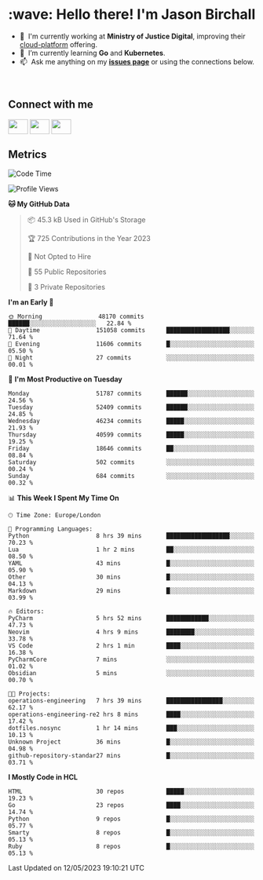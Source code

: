 <h1 align="left" id="jason-title">:wave: Hello there! I'm Jason Birchall</h1>

- :office: &nbsp;I'm currently working at **Ministry of Justice Digital**, improving their [cloud-platform](https://github.com/ministryofjustice/cloud-platform) offering.
- :seedling: &nbsp;I’m currently learning **Go** and **Kubernetes**.
- :mailbox: &nbsp;Ask me anything on my **[issues page]** or using the connections below.


<br>

<h2>Connect with me</h2>
<p>
<a href="https://twitter.com/jsonBirchall" target="blank"><img align="center" src="https://cdn.jsdelivr.net/npm/simple-icons@3.0.1/icons/twitter.svg" alt="" height="30" width="40" /></a>
<a href="https://keybase.io/json0" target="blank"><img align="center" src="https://cdn.jsdelivr.net/npm/simple-icons@3.0.1/icons/keybase.svg" alt="" height="30" width="40" /></a>
<a href="https://www.reddit.com/user/kakorate" target="blank"><img align="center" src="https://cdn.jsdelivr.net/npm/simple-icons@3.0.1/icons/reddit.svg" alt="" height="30" width="40" /></a>
</p>

<h2>Metrics</h2>

<!--START_SECTION:waka-->
![Code Time](http://img.shields.io/badge/Code%20Time-1%2C041%20hrs%2010%20mins-blue)

![Profile Views](http://img.shields.io/badge/Profile%20Views-0-blue)

**🐱 My GitHub Data** 

> 📦 45.3 kB Used in GitHub's Storage 
 > 
> 🏆 725 Contributions in the Year 2023
 > 
> 🚫 Not Opted to Hire
 > 
> 📜 55 Public Repositories 
 > 
> 🔑 3 Private Repositories 
 > 
**I'm an Early 🐤** 

```text
🌞 Morning                48170 commits       ██████░░░░░░░░░░░░░░░░░░░   22.84 % 
🌆 Daytime                151058 commits      ██████████████████░░░░░░░   71.64 % 
🌃 Evening                11606 commits       █░░░░░░░░░░░░░░░░░░░░░░░░   05.50 % 
🌙 Night                  27 commits          ░░░░░░░░░░░░░░░░░░░░░░░░░   00.01 % 
```
📅 **I'm Most Productive on Tuesday** 

```text
Monday                   51787 commits       ██████░░░░░░░░░░░░░░░░░░░   24.56 % 
Tuesday                  52409 commits       ██████░░░░░░░░░░░░░░░░░░░   24.85 % 
Wednesday                46234 commits       █████░░░░░░░░░░░░░░░░░░░░   21.93 % 
Thursday                 40599 commits       █████░░░░░░░░░░░░░░░░░░░░   19.25 % 
Friday                   18646 commits       ██░░░░░░░░░░░░░░░░░░░░░░░   08.84 % 
Saturday                 502 commits         ░░░░░░░░░░░░░░░░░░░░░░░░░   00.24 % 
Sunday                   684 commits         ░░░░░░░░░░░░░░░░░░░░░░░░░   00.32 % 
```


📊 **This Week I Spent My Time On** 

```text
🕑︎ Time Zone: Europe/London

💬 Programming Languages: 
Python                   8 hrs 39 mins       ██████████████████░░░░░░░   70.23 % 
Lua                      1 hr 2 mins         ██░░░░░░░░░░░░░░░░░░░░░░░   08.50 % 
YAML                     43 mins             █░░░░░░░░░░░░░░░░░░░░░░░░   05.90 % 
Other                    30 mins             █░░░░░░░░░░░░░░░░░░░░░░░░   04.13 % 
Markdown                 29 mins             █░░░░░░░░░░░░░░░░░░░░░░░░   03.99 % 

🔥 Editors: 
PyCharm                  5 hrs 52 mins       ████████████░░░░░░░░░░░░░   47.73 % 
Neovim                   4 hrs 9 mins        ████████░░░░░░░░░░░░░░░░░   33.78 % 
VS Code                  2 hrs 1 min         ████░░░░░░░░░░░░░░░░░░░░░   16.38 % 
PyCharmCore              7 mins              ░░░░░░░░░░░░░░░░░░░░░░░░░   01.02 % 
Obsidian                 5 mins              ░░░░░░░░░░░░░░░░░░░░░░░░░   00.70 % 

🐱‍💻 Projects: 
operations-engineering   7 hrs 39 mins       ████████████████░░░░░░░░░   62.17 % 
operations-engineering-re2 hrs 8 mins        ████░░░░░░░░░░░░░░░░░░░░░   17.42 % 
dotfiles.nosync          1 hr 14 mins        ███░░░░░░░░░░░░░░░░░░░░░░   10.13 % 
Unknown Project          36 mins             █░░░░░░░░░░░░░░░░░░░░░░░░   04.98 % 
github-repository-standar27 mins             █░░░░░░░░░░░░░░░░░░░░░░░░   03.71 % 
```

**I Mostly Code in HCL** 

```text
HTML                     30 repos            █████░░░░░░░░░░░░░░░░░░░░   19.23 % 
Go                       23 repos            ████░░░░░░░░░░░░░░░░░░░░░   14.74 % 
Python                   9 repos             █░░░░░░░░░░░░░░░░░░░░░░░░   05.77 % 
Smarty                   8 repos             █░░░░░░░░░░░░░░░░░░░░░░░░   05.13 % 
Ruby                     8 repos             █░░░░░░░░░░░░░░░░░░░░░░░░   05.13 % 
```




 Last Updated on 12/05/2023 19:10:21 UTC
<!--END_SECTION:waka-->

<!-- links -->

[issues page]: https://github.com/jasonBirchall/jasonBirchall/issues "jasonBirchall/issues"
